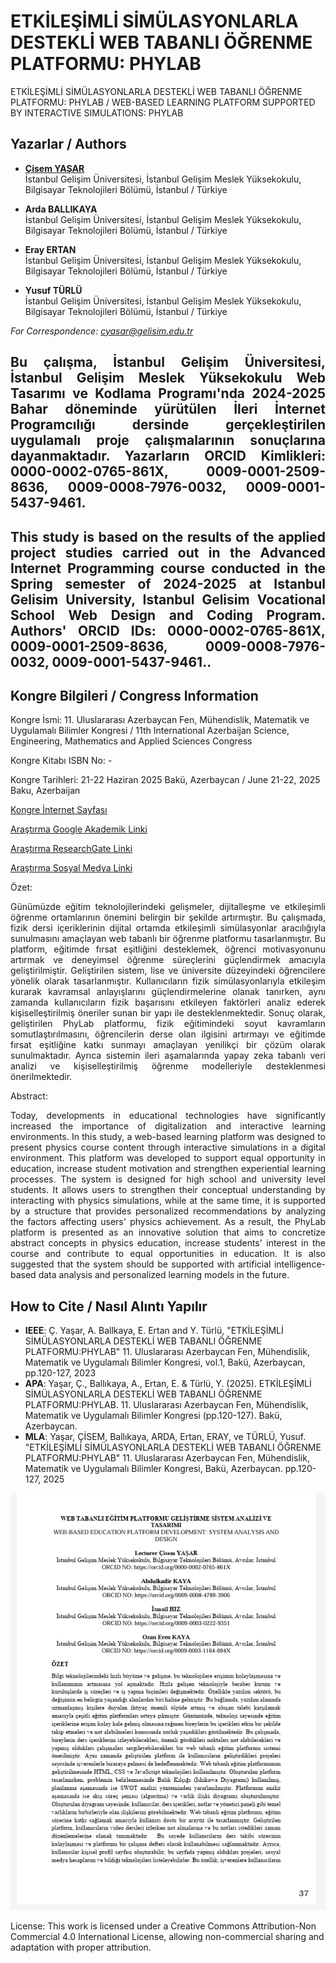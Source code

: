 # ETKİLEŞİMLİ SİMÜLASYONLARLA DESTEKLİ WEB TABANLI ÖĞRENME PLATFORMU:  PHYLAB

ETKİLEŞİMLİ SİMÜLASYONLARLA DESTEKLİ WEB TABANLI ÖĞRENME PLATFORMU:  PHYLAB  / WEB-BASED LEARNING PLATFORM SUPPORTED BY INTERACTIVE SIMULATIONS: PHYLAB

## Yazarlar / Authors

- [**Çisem YAŞAR**](https://scholar.google.com/citations?user=uehmKvoAAAAJ&hl=tr)  
  İstanbul Gelişim Üniversitesi, İstanbul Gelişim Meslek Yüksekokulu, Bilgisayar Teknolojileri Bölümü, İstanbul / Türkiye

- **Arda BALLIKAYA**  
  İstanbul Gelişim Üniversitesi, İstanbul Gelişim Meslek Yüksekokulu, Bilgisayar Teknolojileri Bölümü, İstanbul / Türkiye

- **Eray ERTAN**  
  İstanbul Gelişim Üniversitesi, İstanbul Gelişim Meslek Yüksekokulu, Bilgisayar Teknolojileri Bölümü, İstanbul / Türkiye

- **Yusuf TÜRLÜ**  
  İstanbul Gelişim Üniversitesi, İstanbul Gelişim Meslek Yüksekokulu, Bilgisayar Teknolojileri Bölümü, İstanbul / Türkiye
  
*For Correspondence: cyasar@gelisim.edu.tr*

## <p align="justify">Bu çalışma, İstanbul Gelişim Üniversitesi, İstanbul Gelişim Meslek Yüksekokulu Web Tasarımı ve Kodlama Programı'nda 2024-2025 Bahar döneminde yürütülen İleri İnternet Programcılığı dersinde gerçekleştirilen uygulamalı proje çalışmalarının sonuçlarına dayanmaktadır. Yazarların ORCID Kimlikleri: 0000-0002-0765-861X, 0009-0001-2509-8636, 0009-0008-7976-0032, 0009-0001-5437-9461.

## <p align="justify">This study is based on the results of the applied project studies carried out in the Advanced Internet Programming course conducted in the Spring semester of 2024-2025 at Istanbul Gelisim University, Istanbul Gelisim Vocational School Web Design and Coding Program. Authors' ORCID IDs: 0000-0002-0765-861X, 0009-0001-2509-8636, 0009-0008-7976-0032, 0009-0001-5437-9461..

## Kongre Bilgileri / Congress Information

Kongre İsmi: 11. Uluslararası Azerbaycan Fen, Mühendislik, Matematik ve Uygulamalı  Bilimler Kongresi / 11th International Azerbaijan Science, Engineering, Mathematics and Applied Sciences Congress

Kongre Kitabı ISBN No: - 

Kongre Tarihleri: 21-22 Haziran 2025 Bakü, Azerbaycan / June 21-22, 2025 Baku, Azerbaijan

[Kongre İnternet Sayfası](https://www.internationalazerbaijancongress.com/)

[Araştırma Google Akademik Linki](https://scholar.google.com/citations?view_op=view_citation&hl=tr&user=uehmKvoAAAAJ&citation_for_view=uehmKvoAAAAJ:UebtZRa9Y70C)

[Araştırma ResearchGate Linki](https://www.researchgate.net/publication/389546055_WEB_TABANLI_EGITIM_PLATFORMU_GELISTIRME_SISTEM_ANALIZI_VE_TASARIMI_WEB-BASED_EDUCATION_PLATFORM_DEVELOPMENT_SYSTEM_ANALYSIS_AND_DESIGN)

[Araştırma Sosyal Medya Linki](https://www.instagram.com/p/DLFKsVPNrwh/?img_index=1)


Özet:
<p align="justify"> Günümüzde eğitim teknolojilerindeki gelişmeler, dijitalleşme ve etkileşimli öğrenme ortamlarının önemini belirgin bir şekilde artırmıştır. Bu çalışmada, fizik dersi içeriklerinin dijital ortamda etkileşimli simülasyonlar aracılığıyla sunulmasını amaçlayan web tabanlı bir öğrenme platformu tasarlanmıştır. Bu platform, eğitimde fırsat eşitliğini desteklemek, öğrenci motivasyonunu artırmak ve deneyimsel öğrenme süreçlerini güçlendirmek amacıyla geliştirilmiştir. Geliştirilen sistem, lise ve üniversite düzeyindeki öğrencilere yönelik olarak tasarlanmıştır. Kullanıcıların fizik simülasyonlarıyla etkileşim kurarak kavramsal anlayışlarını güçlendirmelerine olanak tanırken, aynı zamanda kullanıcıların fizik başarısını etkileyen faktörleri analiz ederek kişiselleştirilmiş öneriler sunan bir yapı ile desteklenmektedir. Sonuç olarak, geliştirilen PhyLab platformu, fizik eğitimindeki soyut kavramların somutlaştırılmasını, öğrencilerin derse olan ilgisini artırmayı ve eğitimde fırsat eşitliğine katkı sunmayı amaçlayan yenilikçi bir çözüm olarak sunulmaktadır. Ayrıca sistemin ileri aşamalarında yapay zeka tabanlı veri analizi ve kişiselleştirilmiş öğrenme modelleriyle desteklenmesi önerilmektedir.

Abstract:
<p align="justify"> Today, developments in educational technologies have significantly increased the importance of digitalization and interactive learning environments. In this study, a web-based learning platform was designed to present physics course content through interactive simulations in a digital environment. This platform was developed to support equal opportunity in education, increase student motivation and strengthen experiential learning processes. The system is designed for high school and university level students. It allows users to strengthen their conceptual understanding by interacting with physics simulations, while at the same time, it is supported by a structure that provides personalized recommendations by analyzing the factors affecting users' physics achievement. As a result, the PhyLab platform is presented as an innovative solution that aims to concretize abstract concepts in physics education, increase students' interest in the course and contribute to equal opportunities in education. It is also suggested that the system should be supported with artificial intelligence-based data analysis and personalized learning models in the future.
  
## How to Cite / Nasıl Alıntı Yapılır

- **IEEE**: Ç. Yaşar, A. Ballkaya, E. Ertan and Y. Türlü, "ETKİLEŞİMLİ SİMÜLASYONLARLA DESTEKLİ WEB TABANLI ÖĞRENME PLATFORMU:PHYLAB"  11. Uluslararası Azerbaycan Fen, Mühendislik, Matematik ve Uygulamalı  Bilimler Kongresi, vol.1, Bakü, Azerbaycan, pp.120-127, 2023                               
- **APA**: Yaşar, Ç., Ballıkaya, A., Ertan, E. & Türlü, Y. (2025).  ETKİLEŞİMLİ SİMÜLASYONLARLA DESTEKLİ WEB TABANLI ÖĞRENME PLATFORMU:PHYLAB. 11. Uluslararası Azerbaycan Fen, Mühendislik, Matematik ve Uygulamalı  Bilimler Kongresi (pp.120-127). Bakü, Azerbaycan.                            
- **MLA**: Yaşar, ÇİSEM, Ballıkaya, ARDA, Ertan, ERAY, ve TÜRLÜ, Yusuf.  "ETKİLEŞİMLİ SİMÜLASYONLARLA DESTEKLİ WEB TABANLI ÖĞRENME PLATFORMU:PHYLAB"  11. Uluslararası Azerbaycan Fen, Mühendislik, Matematik ve Uygulamalı  Bilimler Kongresi, Bakü, Azerbaycan. pp.120-127, 2025               

![Bildiri Metni](https://github.com/cyasar34/WEB-BASED-EDUCATION-PLATFORM-DEVELOPMENT-SYSTEM-ANALYSIS-AND-DESIGN/blob/main/web_tabanli_egitim_platformu.PNG)

License:
This work is licensed under a Creative Commons Attribution-Non Commercial 4.0 International License, allowing non-commercial sharing and adaptation with proper attribution.
